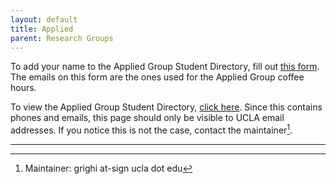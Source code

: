 ```yaml
---
layout: default
title: Applied
parent: Research Groups
---
```



To add your name to the Applied Group Student Directory, fill out [this form](https://docs.google.com/forms/d/e/1FAIpQLSfunGUCGy8BB2BgXwP_OQo4QFc-0JuILDHrkFGLiN12gdNVbw/viewform?usp=sf_link). The emails on this form are the ones used for the Applied Group coffee hours.

To view the Applied Group Student Directory, [click here](https://docs.google.com/spreadsheets/d/14sE7CF0yZSHD7-EUwG3iR49pdMYp45CQC0N1OabIHy8/edit?usp=sharing). Since this contains phones and emails, this page should only be visible to UCLA email addresses. If you notice this is not the case, contact the maintainer[^1].


----

[^1]: Maintainer: grighi at-sign ucla dot edu
